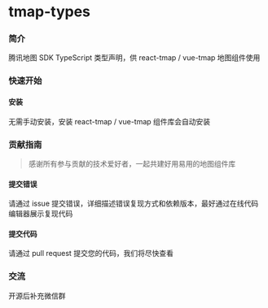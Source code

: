 # tmap-types

### 简介

腾讯地图 SDK TypeScript 类型声明，供 react-tmap / vue-tmap 地图组件使用

### 快速开始

#### 安装

无需手动安装，安装 react-tmap / vue-tmap 组件库会自动安装

### 贡献指南

> 感谢所有参与贡献的技术爱好者，一起共建好用易用的地图组件库

#### 提交错误

请通过 issue 提交错误，详细描述错误复现方式和依赖版本，最好通过在线代码编辑器展示复现代码

#### 提交代码

请通过 pull request 提交您的代码，我们将尽快查看

### 交流

开源后补充微信群
